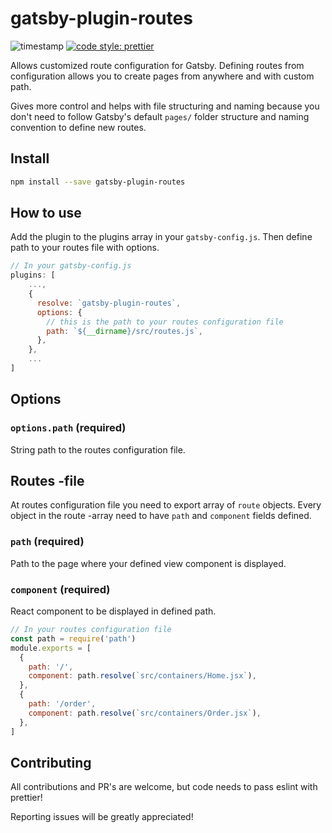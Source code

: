 # gatsby-plugin-routes

![timestamp](https://img.shields.io/date/1553413394.svg?color=g&label=created)
[![code style: prettier](https://img.shields.io/badge/code_style-prettier-ff69b4.svg?style=flat)](https://github.com/prettier/prettier)

Allows customized route configuration for Gatsby. Defining routes from configuration allows you to create pages from anywhere and with custom path.

Gives more control and helps with file structuring and naming because you don't need to follow Gatsby's default `pages/` folder structure and naming convention to define new routes.

## Install

```sh
npm install --save gatsby-plugin-routes
```

## How to use

Add the plugin to the plugins array in your `gatsby-config.js`. Then define path to your routes file with options.

```js
// In your gatsby-config.js
plugins: [
    ...,
    {
      resolve: `gatsby-plugin-routes`,
      options: {
        // this is the path to your routes configuration file
        path: `${__dirname}/src/routes.js`,
      },
    },
    ...
]
```

## Options

### `options.path` (required)

String path to the routes configuration file.

## Routes -file

At routes configuration file you need to export array of `route` objects. Every object in the route -array need to have `path` and `component` fields defined.

### `path` (required)

Path to the page where your defined view component is displayed.

### `component` (required)

React component to be displayed in defined path.

```js
// In your routes configuration file
const path = require('path')
module.exports = [
  {
    path: '/',
    component: path.resolve(`src/containers/Home.jsx`),
  },
  {
    path: '/order',
    component: path.resolve(`src/containers/Order.jsx`),
  },
]
```

## Contributing

All contributions and PR's are welcome, but code needs to pass eslint with prettier!

Reporting issues will be greatly appreciated!
